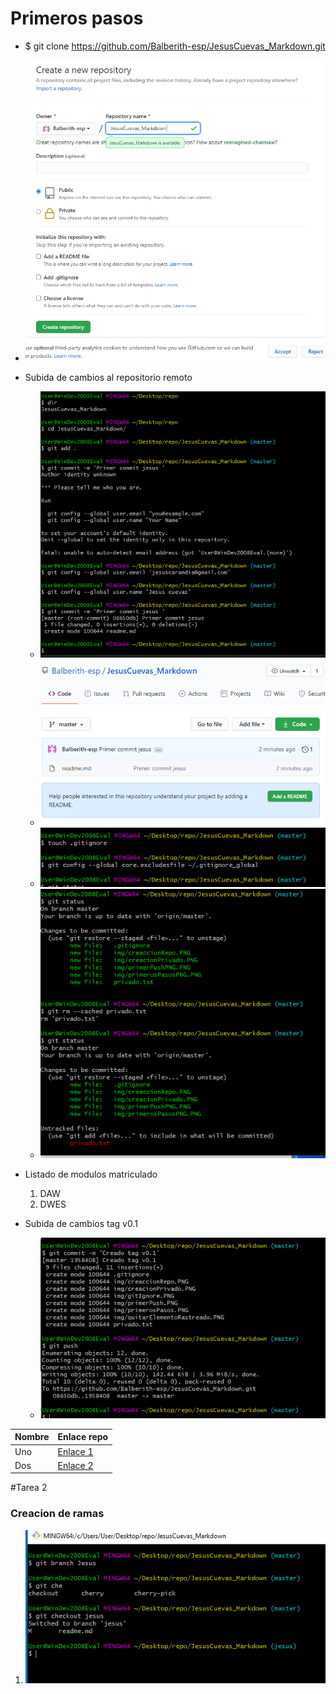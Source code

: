 # Primeros pasos
* $ git clone https://github.com/Balberith-esp/JesusCuevas_Markdown.git
* ![Creacion repositorio](img/creaccionRepo.png)
* Subida de cambios al repositorio remoto
	* ![Primeros Pasos](img/primerosPasos.png)
	* ![Primer Push](img/PrimerPush.png)
	* ![GitIgnore](img/gitIgnore.png)
	* ![Quitar Elemento Rastreado](img/quitarElementoRastreado.png)
* Listado de modulos matriculado
	1. DAW
	2. DWES

* Subida de cambios tag v0.1
	* ![push and tag](img/pushTag.png)

| Nombre | Enlace repo | 
| -- | -- |
| Uno | [Enlace 1][1] | 
| Dos | [Enlace 2][2] | 

[1]:wwww.google.es
[2]:wwww.google.es

#Tarea 2
### Creacion de ramas
1. ![push and tag](img/nuevaRamaCambio.png)